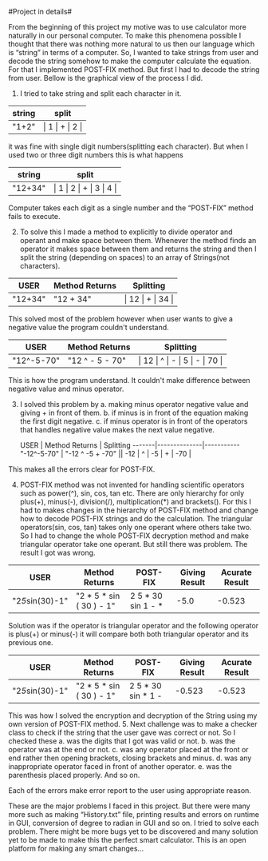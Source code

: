 #Project in details#

From the beginning of this project my motive was to use calculator more naturally in our personal computer. To make this phenomena possible I thought that there was nothing more natural to us then our language which is “string” in terms of a computer. So, I wanted to take strings from user and decode the string somehow to make the computer calculate the equation. For that I implemented POST-FIX method. But first I had to decode the string from user. Bellow is the graphical view of the process I did.

1. I tried to take string and split each character in it.

  string | split
  -------|--------
   "1+2" | \| 1 \| + \| 2 \|

  it was fine with single digit numbers(splitting each character). But when I used two or three digit numbers this is what happens

  string | split
  -------|--------
  "12+34" | \| 1 \| 2 \| + \| 3 \| 4 \|
  
  Computer takes each digit as a single number and the “POST-FIX” method fails to execute.
  
2. To solve this I made a method to explicitly to divide operator and operant and make space between them. Whenever the method finds an operator it makes space between them and returns the string and then I split the string (depending on spaces) to an array of Strings(not characters).
  
  USER | Method Returns | Splitting
  -------|--------------|-----------
  "12+34" | "12 + 34" |\| 12 \| + \| 34 \|
  
  This solved most of the problem however when user wants to give a negative value the program couldn't understand. 
  
  USER | Method Returns | Splitting
  -------|--------------|-----------
  "12^-5-70" | "12 ^ - 5 - 70" |\| 12 \| ^ \| - \| 5 \| - \| 70 \|
  
  This is how the program understand. It couldn't make difference between negative value and minus operator. 
  
3. I solved this problem by
	a. making minus operator negative value and giving + in front of them.
	b. if minus is in front of the equation making the first digit negative.
	c. if minus operator is in front of the  operators that handles negative value makes the next value negative.
	
	USER | Method Returns | Splitting
  -------|--------------|-----------
  "-12^-5-70" | "-12 ^ -5 + -70" |\| -12 \| ^ \| -5 \| + \| -70 \|
  
  This makes all the errors clear for POST-FIX.
  
4. POST-FIX method was not invented for handling scientific operators such as power(^), sin, cos, tan etc. There are only hierarchy for only plus(+), minus(-), division(/), multiplication(*) and brackets(). For this I had to makes changes in the  hierarchy of POST-FIX method and change how to decode POST-FIX strings and do the calculation. The triangular operators(sin, cos, tan) takes only one operant where others take two. So I had to change the whole POST-FIX decryption method and make triangular operator take one operant. But still there was problem. The result I got was wrong.

  USER | Method Returns | POST-FIX | Giving Result | Acurate Result 
  -------|--------------|----------|---------------|----------------
  "2*5*sin(30)-1" | "2 * 5 * sin ( 30 ) - 1" | 2 5 * 30 sin 1 - * | -5.0 | -0.523
  
  Solution was if the operator is triangular operator and the following  operator is plus(+) or minus(-) it will compare both both triangular operator and its previous one. 
  
  USER | Method Returns | POST-FIX | Giving Result | Acurate Result 
  -------|--------------|----------|---------------|----------------
  "2*5*sin(30)-1" | "2 * 5 * sin ( 30 ) - 1" | 2 5 * 30 sin * 1 - | -0.523 | -0.523
  
  This was how I solved the encryption and decryption of the String using my own version of POST-FIX method.
5. Next challenge was to make a checker class to check if the string that the user gave was correct or not. So I checked these
	a. was the digits that I got was valid or not.
	b. was the operator was at the end or not. 
	c. was any operator placed at the front or end rather then opening brackets, closing brackets and minus.
	d. was any inappropriate operator faced in front of another operator.
	e. was the parenthesis placed properly. And so on.

  Each of the errors make error report to the user using appropriate reason. 

These are the major problems I faced in this project. But there were many more such as making “History.txt” file, printing results and errors on runtime in GUI, conversion of degree to radian in GUI and so on. I tried to solve each problem. There might be more bugs yet to be discovered and many solution yet to be made to make this the perfect smart calculator. This is an open platform for making any smart changes...
